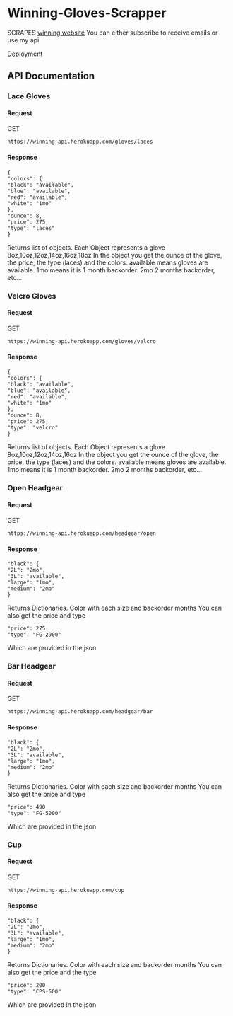 # Winning-Gloves-Scrapper
SCRAPES [winning website](https://store.winning-usa.com/index.html)
You can either subscribe to receive emails or use my api

[Deployment](https://winning-api.herokuapp.com/)

## API Documentation

### Lace Gloves
#### Request
GET
```
https://winning-api.herokuapp.com/gloves/laces
```
#### Response
```
{
"colors": {
"black": "available",
"blue": "available",
"red": "available",
"white": "1mo"
},
"ounce": 8,
"price": 275,
"type": "laces"
}
```
Returns list of objects. Each Object represents a glove 8oz,10oz,12oz,14oz,16oz,18oz
In the object you get the ounce of the glove, the price, the type (laces) and the colors.
available means gloves are available. 1mo means it is 1 month backorder. 2mo 2 months backorder, etc...

### Velcro Gloves
#### Request
GET
```
https://winning-api.herokuapp.com/gloves/velcro
```
#### Response
```
{
"colors": {
"black": "available",
"blue": "available",
"red": "available",
"white": "1mo"
},
"ounce": 8,
"price": 275,
"type": "velcro"
}
```
Returns list of objects. Each Object represents a glove 8oz,10oz,12oz,14oz,16oz
In the object you get the ounce of the glove, the price, the type (laces) and the colors.
available means gloves are available. 1mo means it is 1 month backorder. 2mo 2 months backorder, etc...

### Open Headgear
#### Request
GET
```
https://winning-api.herokuapp.com/headgear/open
```
#### Response
```
"black": {
"2L": "2mo",
"3L": "available",
"large": "1mo",
"medium": "2mo"
}
```
Returns Dictionaries.
Color with each size and backorder months
You can also get the price and type
```
"price": 275
"type": "FG-2900"
```
Which are provided in the json

### Bar Headgear
#### Request
GET
```
https://winning-api.herokuapp.com/headgear/bar
```
#### Response
```
"black": {
"2L": "2mo",
"3L": "available",
"large": "1mo",
"medium": "2mo"
}
```
Returns Dictionaries.
Color with each size and backorder months
You can also get the price and type
```
"price": 490
"type": "FG-5000"
```
Which are provided in the json

### Cup
#### Request
GET
```
https://winning-api.herokuapp.com/cup
```
#### Response
```
"black": {
"2L": "2mo",
"3L": "available",
"large": "1mo",
"medium": "2mo"
}
```
Returns Dictionaries.
Color with each size and backorder months
You can also get the price and the type
```
"price": 200
"type": "CPS-500"
```
Which are provided in the json